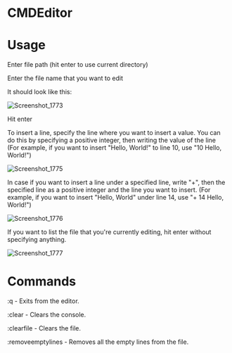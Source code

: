# CMDEditor

# Usage

Enter file path (hit enter to use current directory)

Enter the file name that you want to edit

It should look like this:


![Screenshot_1773](https://github.com/astrid116/CMDEditor/assets/147720887/43ce619d-692a-48b7-8954-38401a18d8c9)


Hit enter

To insert a line, specify the line where you want to insert a value. You can do this by specifying a positive integer, then writing the value of the line (For example, if you want to insert "Hello, World!" to line 10, use "10 Hello, World!")


![Screenshot_1775](https://github.com/astrid116/CMDEditor/assets/147720887/07e26131-370c-4d41-89ae-ee84b0e176f2)


In case if you want to insert a line under a specified line, write "+", then the specified line as a positive integer and the line you want to insert. (For example, if you want to insert "Hello, World" under line 14, use "+ 14 Hello, World!")


![Screenshot_1776](https://github.com/astrid116/CMDEditor/assets/147720887/13b9d320-e273-40b0-a22d-086746a28c4a)


If you want to list the file that you're currently editing, hit enter without specifying anything.


![Screenshot_1777](https://github.com/astrid116/CMDEditor/assets/147720887/0e2d3a33-a6af-44c1-a54c-7b615a0bdff1)


# Commands

:q - Exits from the editor.

:clear - Clears the console.

:clearfile - Clears the file.

:removeemptylines - Removes all the empty lines from the file.
